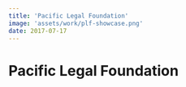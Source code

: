 ```yaml
---
title: 'Pacific Legal Foundation'
image: 'assets/work/plf-showcase.png'
date: 2017-07-17
---
```

# Pacific Legal Foundation

